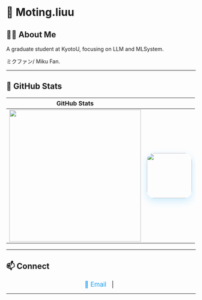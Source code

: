 # 🌱 Moting.liuu

## 🧑‍🎓 About Me
A graduate student at KyotoU, focusing on LLM and MLSystem.

ミクファン/ Miku Fan.

---

## 🌟 GitHub Stats

| GitHub Stats |  |
|--------------|-----------|
| <img src="https://github-readme-stats.vercel.app/api?username=MotingLiuu&show_icons=true&count_private=true&theme=tokyonight" width="350"/> | <img src="https://github.com/MotingLiuu/MotingLiuu/blob/main/imgs/miku.gif1.gif" width="120" style="border-radius:20px; box-shadow:0 8px 20px rgba(100, 200, 255, 0.3);"/> |



---

## 📫 Connect

<div align="center" style="font-size: 1.2em;">
  <a href="mailto:moting.liuu@gmail.com" style="text-decoration: none; color: #1da1f2;">
    📧 Email
  </a> &nbsp;&nbsp;|&nbsp;&nbsp;
</div>

---

<p align="center" style="font-size: 0.9em; color: #6c757d;">
  
</p>
